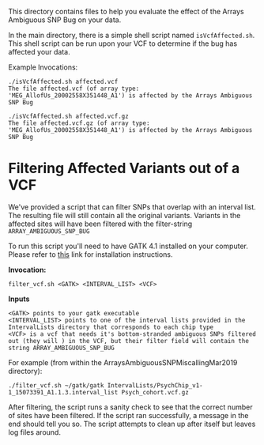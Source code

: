 This directory contains files to help you evaluate the effect of the Arrays Ambiguous SNP Bug on your data.

In the main directory, there is a simple shell script named `isVcfAffected.sh`.
This shell script can be run upon your VCF to determine if the bug has affected your data.

Example Invocations:

    ./isVcfAffected.sh affected.vcf 
    The file affected.vcf (of array type: 'MEG_AllofUs_20002558X351448_A1') is affected by the Arrays Ambiguous SNP Bug

    ./isVcfAffected.sh affected.vcf.gz 
    The file affected.vcf.gz (of array type: 'MEG_AllofUs_20002558X351448_A1') is affected by the Arrays Ambiguous SNP Bug

# Filtering Affected Variants out of a VCF
We've provided a script that can filter SNPs that overlap with an interval list. The resulting file will still contain all the original variants. Variants in the affected sites will have been filtered with the filter-string `ARRAY_AMBIGUOUS_SNP_BUG`

To run this script you'll need to have GATK 4.1 installed on your computer. Please refer to [this](https://software.broadinstitute.org/gatk/documentation/quickstart.php) link for installation instructions.

**Invocation:**

```
filter_vcf.sh <GATK> <INTERVAL_LIST> <VCF>
```

**Inputs**

```
<GATK> points to your gatk executable
<INTERVAL_LIST> points to one of the interval lists provided in the IntervalLists directory that corresponds to each chip type
<VCF> is a vcf that needs it's bottom-stranded ambiguous SNPs filtered out (they will ) in the VCF, but their filter field will contain the string ARRAY_AMBIGUOUS_SNP_BUG
```

For example (from within the ArraysAmbiguousSNPMiscallingMar2019 directory): 

```
./filter_vcf.sh ~/gatk/gatk IntervalLists/PsychChip_v1-1_15073391_A1.1.3.interval_list Psych_cohort.vcf.gz
```

After filtering, the script runs a sanity check to see that the correct number of sites have been filtered. If the script ran successfully, a message in the end should tell you so. The script attempts to clean up after itself but leaves log files around.


